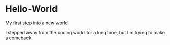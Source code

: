 # Hello-World
My first step into a new world

I stepped away from the coding world for a long time, but I'm trying to make a comeback.  
